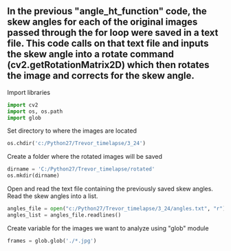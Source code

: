 ## In the previous "angle_ht_function" code, the skew angles for each of the original images passed through the for loop were saved in a text file. This code calls on that text file and inputs the skew angle into a rotate command (cv2.getRotationMatrix2D) which then rotates the image and corrects for the skew angle.

Import libraries

```Python
import cv2
import os, os.path
import glob
```
Set directory to where the images are located
```Python
os.chdir('c:/Python27/Trevor_timelapse/3_24')

```

Create a folder where the rotated images will be saved
```Python
dirname = 'C:/Python27/Trevor_timelapse/rotated'
os.mkdir(dirname)
```

Open and read the text file containing the previously saved skew angles. Read the skew angles into a list.
```Python
angles_file = open("c:/Python27/Trevor_timelapse/3_24/angles.txt", "r")
angles_list = angles_file.readlines()
```

Create variable for the images we want to analyze using "glob" module
```Python
frames = glob.glob('./*.jpg')
```

